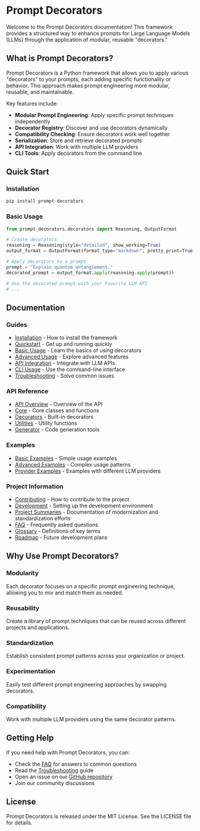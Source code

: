 # Prompt Decorators

Welcome to the Prompt Decorators documentation! This framework provides a structured way to enhance prompts for Large Language Models (LLMs) through the application of modular, reusable "decorators."

## What is Prompt Decorators?

Prompt Decorators is a Python framework that allows you to apply various "decorators" to your prompts, each adding specific functionality or behavior. This approach makes prompt engineering more modular, reusable, and maintainable.

Key features include:

- **Modular Prompt Engineering**: Apply specific prompt techniques independently
- **Decorator Registry**: Discover and use decorators dynamically
- **Compatibility Checking**: Ensure decorators work well together
- **Serialization**: Store and retrieve decorated prompts
- **API Integration**: Work with multiple LLM providers
- **CLI Tools**: Apply decorators from the command line

## Quick Start

### Installation

```bash
pip install prompt-decorators
```

### Basic Usage

```python
from prompt_decorators.decorators import Reasoning, OutputFormat

# Create decorators
reasoning = Reasoning(style="detailed", show_working=True)
output_format = OutputFormat(format_type="markdown", pretty_print=True)

# Apply decorators to a prompt
prompt = "Explain quantum entanglement."
decorated_prompt = output_format.apply(reasoning.apply(prompt))

# Use the decorated prompt with your favorite LLM API
# ...
```

## Documentation

### Guides

- [Installation](installation.md) - How to install the framework
- [Quickstart](quickstart.md) - Get up and running quickly
- [Basic Usage](guide/basic-usage.md) - Learn the basics of using decorators
- [Advanced Usage](guide/advanced-usage.md) - Explore advanced features
- [API Integration](guide/api-integration.md) - Integrate with LLM APIs
- [CLI Usage](guide/cli-usage.md) - Use the command-line interface
- [Troubleshooting](guide/troubleshooting.md) - Solve common issues

### API Reference

- [API Overview](api/index.md) - Overview of the API
- [Core](api/modules/prompt_decorators.core.md) - Core classes and functions
- [Decorators](api/modules/prompt_decorators.decorators.md) - Built-in decorators
- [Utilities](api/modules/prompt_decorators.utils.md) - Utility functions
- [Generator](api/modules/prompt_decorators.generator.md) - Code generation tools

### Examples

- [Basic Examples](examples/basic.md) - Simple usage examples
- [Advanced Examples](examples/advanced.md) - Complex usage patterns
- [Provider Examples](examples/providers.md) - Examples with different LLM providers

### Project Information

- [Contributing](contributing.md) - How to contribute to the project
- [Development](development.md) - Setting up the development environment
- [Project Summaries](project_summaries/index.md) - Documentation of modernization and standardization efforts
- [FAQ](faq.md) - Frequently asked questions
- [Glossary](glossary.md) - Definitions of key terms
- [Roadmap](roadmap.md) - Future development plans

## Why Use Prompt Decorators?

### Modularity

Each decorator focuses on a specific prompt engineering technique, allowing you to mix and match them as needed.

### Reusability

Create a library of prompt techniques that can be reused across different projects and applications.

### Standardization

Establish consistent prompt patterns across your organization or project.

### Experimentation

Easily test different prompt engineering approaches by swapping decorators.

### Compatibility

Work with multiple LLM providers using the same decorator patterns.

## Getting Help

If you need help with Prompt Decorators, you can:

- Check the [FAQ](faq.md) for answers to common questions
- Read the [Troubleshooting](guide/troubleshooting.md) guide
- Open an issue on our [GitHub repository](https://github.com/yourusername/prompt-decorators)
- Join our community discussions

## License

Prompt Decorators is released under the MIT License. See the LICENSE file for details.
